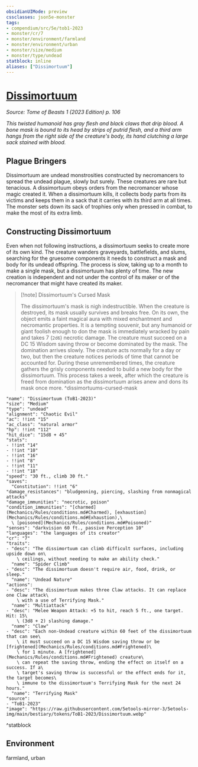 ```yaml
---
obsidianUIMode: preview
cssclasses: json5e-monster
tags:
- compendium/src/5e/tob1-2023
- monster/cr/7
- monster/environment/farmland
- monster/environment/urban
- monster/size/medium
- monster/type/undead
statblock: inline
aliases: ["Dissimortuum"]
---
```

# [Dissimortuum](Mechanics\bestiary\undead/dissimortuum-tob1-2023.md)
*Source: Tome of Beasts 1 (2023 Edition) p. 106*  

*This twisted humanoid has gray flesh and black claws that drip blood. A bone mask is bound to its head by strips of putrid flesh, and a third arm hangs from the right side of the creature's body, its hand clutching a large sack stained with blood.*

## Plague Bringers

Dissimortuum are undead monstrosities constructed by necromancers to spread the undead plague, slowly but surely. These creatures are rare but tenacious. A dissimortuum obeys orders from the necromancer whose magic created it. When a dissimortuum kills, it collects body parts from its victims and keeps them in a sack that it carries with its third arm at all times. The monster sets down its sack of trophies only when pressed in combat, to make the most of its extra limb.

## Constructing Dissimortuum

Even when not following instructions, a dissimortuum seeks to create more of its own kind. The creature wanders graveyards, battlefields, and slums, searching for the gruesome components it needs to construct a mask and body for its undead offspring. The process is slow, taking up to a month to make a single mask, but a dissimortuum has plenty of time. The new creation is independent and not under the control of its maker or of the necromancer that might have created its maker.

> [!note] Dissimortuum's Cursed Mask
> 
> The dissimortuum's mask is nigh indestructible. When the creature is destroyed, its mask usually survives and breaks free. On its own, the object emits a faint magical aura with mixed enchantment and necromantic properties. It is a tempting souvenir, but any humanoid or giant foolish enough to don the mask is immediately wracked by pain and takes 7 (`2d6`) necrotic damage. The creature must succeed on a DC 15 Wisdom saving throw or become dominated by the mask. The domination arrives slowly. The creature acts normally for a day or two, but then the creature notices periods of time that cannot be accounted for. During these unremembered times, the creature gathers the grisly components needed to build a new body for the dissimortuum. This process takes a week, after which the creature is freed from domination as the dissimortuum arises anew and dons its mask once more.
^dissimortuums-cursed-mask

```statblock
"name": "Dissimortuum (ToB1-2023)"
"size": "Medium"
"type": "undead"
"alignment": "Chaotic Evil"
"ac": !!int "15"
"ac_class": "natural armor"
"hp": !!int "112"
"hit_dice": "15d8 + 45"
"stats":
- !!int "14"
- !!int "10"
- !!int "16"
- !!int "8"
- !!int "11"
- !!int "18"
"speed": "30 ft., climb 30 ft."
"saves":
  "Constitution": !!int "6"
"damage_resistances": "bludgeoning, piercing, slashing from nonmagical attacks"
"damage_immunities": "necrotic, poison"
"condition_immunities": "[charmed](Mechanics/Rules/conditions.md#Charmed), [exhaustion](Mechanics/Rules/conditions.md#Exhaustion),\
  \ [poisoned](Mechanics/Rules/conditions.md#Poisoned)"
"senses": "darkvision 60 ft., passive Perception 10"
"languages": "the languages of its creator"
"cr": "7"
"traits":
- "desc": "The dissimortuum can climb difficult surfaces, including upside down on\
    \ ceilings, without needing to make an ability check."
  "name": "Spider Climb"
- "desc": "The dissimortuum doesn't require air, food, drink, or sleep."
  "name": "Undead Nature"
"actions":
- "desc": "The dissimortuum makes three Claw attacks. It can replace one Claw attack\
    \ with a use of Terrifying Mask."
  "name": "Multiattack"
- "desc": "Melee Weapon Attack: +5 to hit, reach 5 ft., one target. Hit: 15\
    \ (3d8 + 2) slashing damage."
  "name": "Claw"
- "desc": "Each non-Undead creature within 60 feet of the dissimortuum that can see\
    \ it must succeed on a DC 15 Wisdom saving throw or be [frightened](Mechanics/Rules/conditions.md#Frightened)\
    \ for 1 minute. A [frightened](Mechanics/Rules/conditions.md#Frightened) creature\
    \ can repeat the saving throw, ending the effect on itself on a success. If a\
    \ target's saving throw is successful or the effect ends for it, the target becomes\
    \ immune to the dissimortuum's Terrifying Mask for the next 24 hours."
  "name": "Terrifying Mask"
"source":
- "ToB1-2023"
"image": "https://raw.githubusercontent.com/5etools-mirror-3/5etools-img/main/bestiary/tokens/ToB1-2023/Dissimortuum.webp"
```
^statblock

## Environment

farmland, urban
